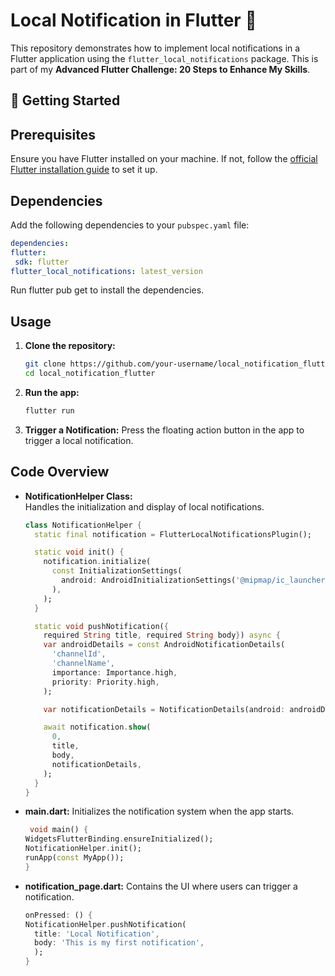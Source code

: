 # Local Notification in Flutter 🚀

This repository demonstrates how to implement local notifications in a Flutter application using the `flutter_local_notifications` package. This is part of my **Advanced Flutter Challenge: 20 Steps to Enhance My Skills**.

## 🚀 Getting Started

## Prerequisites

Ensure you have Flutter installed on your machine. If not, follow the [official Flutter installation guide](https://flutter.dev/docs/get-started/install) to set it up.

## Dependencies

Add the following dependencies to your `pubspec.yaml` file: 

   ```yaml
dependencies:
  flutter:
    sdk: flutter
  flutter_local_notifications: latest_version
  ```

Run flutter pub get to install the dependencies.

## Usage

1. **Clone the repository:**

   ```bash
   git clone https://github.com/your-username/local_notification_flutter.git
   cd local_notification_flutter

2. **Run the app:**

      ```bash
      flutter run

3. **Trigger a Notification:**
  Press the floating action button in the app to trigger a local notification.

## Code Overview

- **NotificationHelper Class:**  
  Handles the initialization and display of local notifications.

  ```dart
  class NotificationHelper {
    static final notification = FlutterLocalNotificationsPlugin();

    static void init() {
      notification.initialize(
        const InitializationSettings(
          android: AndroidInitializationSettings('@mipmap/ic_launcher'),
        ),
      );
    }

    static void pushNotification({
      required String title, required String body}) async {
      var androidDetails = const AndroidNotificationDetails(
        'channelId',
        'channelName',
        importance: Importance.high,
        priority: Priority.high,
      );

      var notificationDetails = NotificationDetails(android: androidDetails);

      await notification.show(
        0,
        title,
        body,
        notificationDetails,
      );
    }
  }

- **main.dart:**
  Initializes the notification system when the app starts.

    ```dart
     void main() {
  WidgetsFlutterBinding.ensureInitialized();
  NotificationHelper.init();
  runApp(const MyApp());
  }

- **notification_page.dart:**
  Contains the UI where users can trigger a notification.

  ```dart
  onPressed: () {
  NotificationHelper.pushNotification(
    title: 'Local Notification',
    body: 'This is my first notification',
    );
  }
